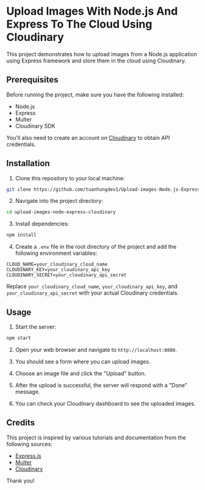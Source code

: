 # Upload Images With Node.js And Express To The Cloud Using Cloudinary

This project demonstrates how to upload images from a Node.js application using Express framework and store them in the cloud using Cloudinary.

## Prerequisites

Before running the project, make sure you have the following installed:

- Node.js
- Express
- Multer
- Cloudinary SDK

You'll also need to create an account on [Cloudinary](https://cloudinary.com/) to obtain API credentials.

## Installation

1. Clone this repository to your local machine:

```bash
git clone https://github.com/tuanhungdev1/Upload-images-Node.js-Express-Cloudinary.git
```

2. Navigate into the project directory:

```bash
cd upload-images-node-express-cloudinary
```

3. Install dependencies:

```bash
npm install
```

4. Create a `.env` file in the root directory of the project and add the following environment variables:

```
CLOUD_NAME=your_cloudinary_cloud_name
CLOUDINARY_KEY=your_cloudinary_api_key
CLOUDINARY_SECRET=your_cloudinary_api_secret
```

Replace `your_cloudinary_cloud_name`, `your_cloudinary_api_key`, and `your_cloudinary_api_secret` with your actual Cloudinary credentials.

## Usage

1. Start the server:

```bash
npm start
```

2. Open your web browser and navigate to `http://localhost:8080`.

3. You should see a form where you can upload images.

4. Choose an image file and click the "Upload" button.

5. After the upload is successful, the server will respond with a "Done" message.

6. You can check your Cloudinary dashboard to see the uploaded images.

## Credits

This project is inspired by various tutorials and documentation from the following sources:

- [Express.js](https://expressjs.com/)
- [Multer](https://www.npmjs.com/package/multer)
- [Cloudinary](https://cloudinary.com/documentation)

Thank you!

